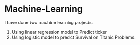 # Machine-Learning
I have done two machine learning projects:
1. Using linear regression model to Predict ticker
2. Using logistic model to predict Survival on Titanic Problems.
